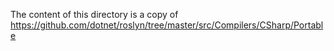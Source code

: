 The content of this directory is a copy of https://github.com/dotnet/roslyn/tree/master/src/Compilers/CSharp/Portable
